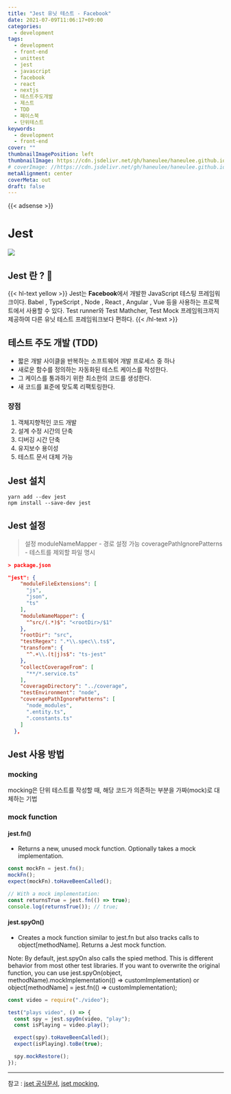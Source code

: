 ```yaml
---
title: "Jest 유닛 테스트 - Facebook"
date: 2021-07-09T11:06:17+09:00
categories:
  - development
tags:
  - development
  - front-end
  - unittest
  - jest
  - javascript
  - facebook
  - react
  - nextjs
  - 테스트주도개발
  - 제스트
  - TDD
  - 페이스북
  - 단위테스트
keywords:
  - development
  - front-end
cover: ""
thumbnailImagePosition: left
thumbnailImage: https://cdn.jsdelivr.net/gh/haneulee/haneulee.github.io/img/post/unittest/img-jest.png
# coverImage: //https://cdn.jsdelivr.net/gh/haneulee/haneulee.github.io/img/post/hugo/github-site.png
metaAlignment: center
coverMeta: out
draft: false
---
```


<!--toc-->

{{< adsense >}}

# Jest

![](https://cdn.jsdelivr.net/gh/haneulee/haneulee.github.io/img/post/unittest/img-jest.png)

## Jest 란 ? 🤔

{{< hl-text yellow >}}
Jest는 **Facebook**에서 개발한 JavaScript 테스팅 프레임워크이다.
Babel , TypeScript , Node , React , Angular , Vue 등을 사용하는 프로젝트에서 사용할 수 있다.
Test runner와 Test Mathcher, Test Mock 프레임워크까지 제공하여 다른 유닛 테스트 프레임워크보다 편하다.
{{< /hl-text >}}

## 테스트 주도 개발 (TDD)

- 짧은 개발 사이클을 반복하는 소프트웨어 개발 프로세스 중 하나
- 새로운 함수를 정의하는 자동화된 테스트 케이스를 작성한다.
- 그 케이스를 통과하기 위한 최소한의 코드를 생성한다.
- 새 코드를 표준에 맞도록 리팩토링한다.

### 장점

1. 객체지향적인 코드 개발
2. 설계 수정 시간의 단축
3. 디버깅 시간 단축
4. 유지보수 용이성
5. 테스트 문서 대체 가능

## Jest 설치

```
yarn add --dev jest
npm install --save-dev jest
```

## Jest 설정

> 설정
> moduleNameMapper - 경로 설정 가능
> coveragePathIgnorePatterns - 테스트를 제외할 파일 명시

```json
> package.json

"jest": {
    "moduleFileExtensions": [
      "js",
      "json",
      "ts"
    ],
    "moduleNameMapper": {
      "^src/(.*)$": "<rootDir>/$1"
    },
    "rootDir": "src",
    "testRegex": ".*\\.spec\\.ts$",
    "transform": {
      "^.+\\.(t|j)s$": "ts-jest"
    },
    "collectCoverageFrom": [
      "**/*.service.ts"
    ],
    "coverageDirectory": "../coverage",
    "testEnvironment": "node",
    "coveragePathIgnorePatterns": [
      "node_modules",
      ".entity.ts",
      ".constants.ts"
    ]
  },
```

## Jest 사용 방법

### mocking

mocking은 단위 테스트를 작성할 때, 해당 코드가 의존하는 부분을 가짜(mock)로 대체하는 기법

### mock function

#### jest.fn()

- Returns a new, unused mock function. Optionally takes a mock implementation.

```js
const mockFn = jest.fn();
mockFn();
expect(mockFn).toHaveBeenCalled();

// With a mock implementation:
const returnsTrue = jest.fn(() => true);
console.log(returnsTrue()); // true;
```

#### jest.spyOn()

- Creates a mock function similar to jest.fn but also tracks calls to object[methodName]. Returns a Jest mock function.

Note: By default, jest.spyOn also calls the spied method. This is different behavior from most other test libraries. If you want to overwrite the original function, you can use jest.spyOn(object, methodName).mockImplementation(() => customImplementation) or object[methodName] = jest.fn(() => customImplementation);

```js
const video = require("./video");

test("plays video", () => {
  const spy = jest.spyOn(video, "play");
  const isPlaying = video.play();

  expect(spy).toHaveBeenCalled();
  expect(isPlaying).toBe(true);

  spy.mockRestore();
});
```

---

참고 :
[jset 공식문서](https://jestjs.io/docs/api),
[jset mocking](https://www.daleseo.com/jest-fn-spy-on/),
